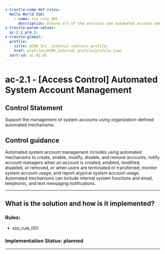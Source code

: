 ```yaml
---
x-trestle-comp-def-rules:
  Hello World SSO:
    - name: sso_rule_001
      description: Ensure all of the services use automated account management
x-trestle-param-values:
  ac-2.1_prm_1:
x-trestle-global:
  profile:
    title: ACME Inc. internal controls profile.
    href: profiles/ACME_internal_profile/profile.json
  sort-id: ac-02.01
---
```


# ac-2.1 - \[Access Control\] Automated System Account Management

## Control Statement

Support the management of system accounts using organization-defined automated mechanisms.

## Control guidance

Automated system account management includes using automated mechanisms to create, enable, modify, disable, and remove accounts; notify account managers when an account is created, enabled, modified, disabled, or removed, or when users are terminated or transferred; monitor system account usage; and report atypical system account usage. Automated mechanisms can include internal system functions and email, telephonic, and text messaging notifications.

______________________________________________________________________

## What is the solution and how is it implemented?

<!-- For implementation status enter one of: implemented, partial, planned, alternative, not-applicable -->

<!-- Note that the list of rules under ### Rules: is read-only and changes will not be captured after assembly to JSON -->

<!-- Add control implementation description here for control: ac-2.1 -->

### Rules:

  - sso_rule_001

### Implementation Status: planned

______________________________________________________________________
